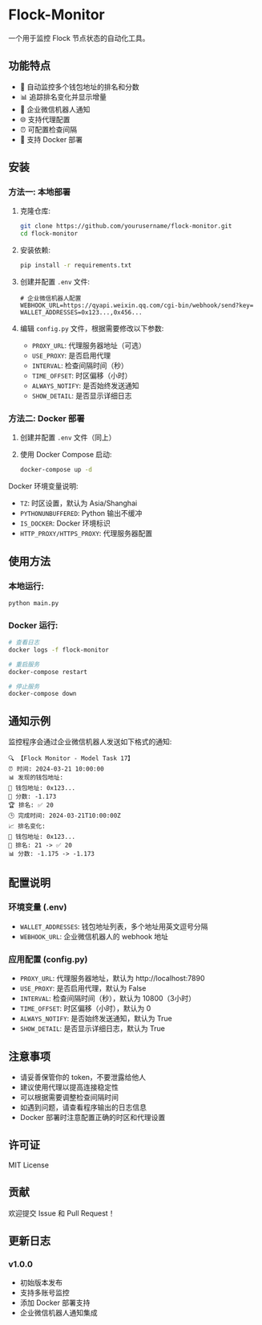 # Flock-Monitor

一个用于监控 Flock 节点状态的自动化工具。

## 功能特点

- 🔄 自动监控多个钱包地址的排名和分数
- 📊 追踪排名变化并显示增量
- 📱 企业微信机器人通知
- 🌐 支持代理配置
- ⏰ 可配置检查间隔
- 🐳 支持 Docker 部署

## 安装

### 方法一: 本地部署

1. 克隆仓库:
    ```bash
    git clone https://github.com/yourusername/flock-monitor.git
    cd flock-monitor
    ```

2. 安装依赖:
    ```bash
    pip install -r requirements.txt
    ```

3. 创建并配置 `.env` 文件:
    ```
    # 企业微信机器人配置
    WEBHOOK_URL=https://qyapi.weixin.qq.com/cgi-bin/webhook/send?key=
    WALLET_ADDRESSES=0x123...,0x456...
    ```

4. 编辑 `config.py` 文件，根据需要修改以下参数:
    - `PROXY_URL`: 代理服务器地址（可选）
    - `USE_PROXY`: 是否启用代理
    - `INTERVAL`: 检查间隔时间（秒）
    - `TIME_OFFSET`: 时区偏移（小时）
    - `ALWAYS_NOTIFY`: 是否始终发送通知
    - `SHOW_DETAIL`: 是否显示详细日志

### 方法二: Docker 部署

1. 创建并配置 `.env` 文件（同上）

2. 使用 Docker Compose 启动:
    ```bash
    docker-compose up -d
    ```

Docker 环境变量说明:
- `TZ`: 时区设置，默认为 Asia/Shanghai
- `PYTHONUNBUFFERED`: Python 输出不缓冲
- `IS_DOCKER`: Docker 环境标识
- `HTTP_PROXY/HTTPS_PROXY`: 代理服务器配置

## 使用方法

### 本地运行:
```bash
python main.py
```

### Docker 运行:
```bash
# 查看日志
docker logs -f flock-monitor

# 重启服务
docker-compose restart

# 停止服务
docker-compose down
```

## 通知示例

监控程序会通过企业微信机器人发送如下格式的通知:
```
🔍 【Flock Monitor - Model Task 17】
⏰ 时间: 2024-03-21 10:00:00
📊 发现的钱包地址:
👛 钱包地址: 0x123...
💯 分数: -1.173
🏆 排名: ✅ 20
🕒 完成时间: 2024-03-21T10:00:00Z
📈 排名变化:
👛 钱包地址: 0x123...
🔄 排名: 21 -> ✅ 20
📊 分数: -1.175 -> -1.173
```


## 配置说明

### 环境变量 (.env)

- `WALLET_ADDRESSES`: 钱包地址列表，多个地址用英文逗号分隔
- `WEBHOOK_URL`: 企业微信机器人的 webhook 地址

### 应用配置 (config.py)

- `PROXY_URL`: 代理服务器地址，默认为 http://localhost:7890
- `USE_PROXY`: 是否启用代理，默认为 False
- `INTERVAL`: 检查间隔时间（秒），默认为 10800（3小时）
- `TIME_OFFSET`: 时区偏移（小时），默认为 0
- `ALWAYS_NOTIFY`: 是否始终发送通知，默认为 True
- `SHOW_DETAIL`: 是否显示详细日志，默认为 True

## 注意事项

- 请妥善保管你的 token，不要泄露给他人
- 建议使用代理以提高连接稳定性
- 可以根据需要调整检查间隔时间
- 如遇到问题，请查看程序输出的日志信息
- Docker 部署时注意配置正确的时区和代理设置

## 许可证

MIT License

## 贡献

欢迎提交 Issue 和 Pull Request！

## 更新日志

### v1.0.0
- 初始版本发布
- 支持多账号监控
- 添加 Docker 部署支持
- 企业微信机器人通知集成